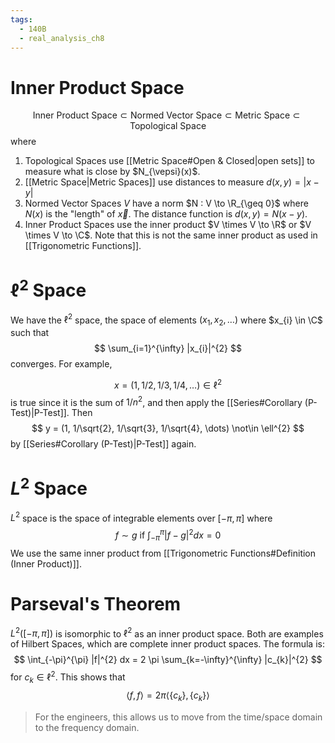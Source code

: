 ```yaml
---
tags:
  - 140B
  - real_analysis_ch8
---
```

# Inner Product Space 
$$
\text{Inner Product Space}
\subset 
\text{Normed Vector Space}
\subset 
\text{Metric Space}
\subset 
\text{Topological Space}
$$
where 
1. Topological Spaces use [[Metric Space#Open & Closed|open sets]] to measure what is close by $N_{\vepsi}(x)$. 
2. [[Metric Space|Metric Spaces]] use distances to measure $d(x, y) = |x - y|$
3. Normed Vector Spaces $V$ have a norm $N : V \to \R_{\geq 0}$ where $N(x)$ is the "length" of $\vec{x}$. The distance function is $d(x, y) = N(x - y)$. 
4. Inner Product Spaces use the inner product $V \times V \to \R$ or $V \times V \to \C$. Note that this is not the same inner product as used in [[Trigonometric Functions]]. 

# $\ell^{2}$ Space 
We have the $\ell^2$ space, the space of elements $(x_{1}, x_{2}, \dots )$ where $x_{i} \in \C$ such that 
$$
\sum_{i=1}^{\infty} |x_{i}|^{2}
$$
converges. For example, 

$$
x = (1, 1/2, 1/3, 1/4, \dots) \in \ell^{2}
$$
is true since it is the sum of $1/n^{2}$, and then apply the [[Series#Corollary (P-Test)|P-Test]]. Then 
$$
y = (1, 1/\sqrt{2}, 1/\sqrt{3}, 1/\sqrt{4}, \dots) \not\in \ell^{2}
$$
by [[Series#Corollary (P-Test)|P-Test]] again.
# $L^{2}$ Space
$L^{2}$ space is the space of integrable elements over $[-\pi, \pi]$ where 
$$
f \sim g \text{ if } \int_{-\pi}^{\pi} |f - g|^{2} dx = 0 
$$
We use the same inner product from [[Trigonometric Functions#Definition (Inner Product)]]. 

# Parseval's Theorem 
$L^{2}([-\pi, \pi])$ is isomorphic to $\ell^{2}$ as an inner product space. Both are examples of Hilbert Spaces, which are complete inner product spaces. The formula is:
$$
\int_{-\pi}^{\pi} |f|^{2} dx = 2 \pi \sum_{k=-\infty}^{\infty} |c_{k}|^{2}
$$
for $c_{k} \in \ell^{2}$. This shows that 
$$
\langle f, f \rangle = 2\pi \langle\{c_{k}\}, \{c_{k}\}\rangle
$$
> For the engineers, this allows us to move from the time/space domain to the frequency domain.
